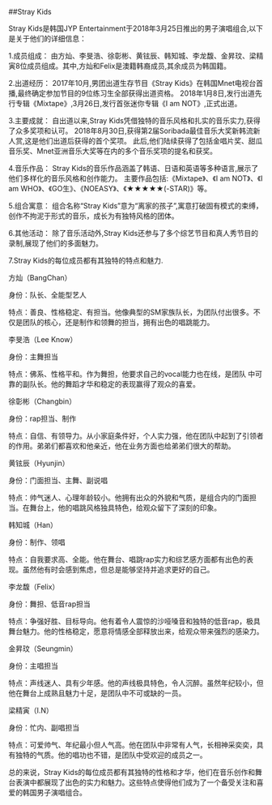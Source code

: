 
##Stray Kids

Stray Kids是韩国JYP Entertainment于2018年3月25日推出的男子演唱组合,以下是关于他们的详细信息：

1.成员组成：
由方灿、李旻浩、徐彰彬、黄铉辰、韩知城、李龙馥、金昇玟、梁精寅8位成员组成。其中,方灿和Felix是澳籍韩裔成员,其余成员为韩国籍。

2.出道经历：
2017年10月,男团出道生存节目《Stray Kids》在韩国Mnet电视台首播,最终确定参加节目的9位练习生全部获得出道资格。
2018年1月8日,发行出道先行专辑《Mixtape》,3月26日,发行首张迷你专辑《I am NOT》,正式出道。

3.主要成就：
自出道以来,Stray Kids凭借独特的音乐风格和扎实的音乐实力,获得了众多奖项和认可。
2018年8月30日,获得第2届Soribada最佳音乐大奖新韩流新人赏,这是他们出道后获得的首个奖项。
此后,他们陆续获得了包括金唱片奖、甜瓜音乐奖、Mnet亚洲音乐大奖等在内的多个音乐奖项的提名和获奖。

4.音乐作品：
Stray Kids的音乐作品涵盖了韩语、日语和英语等多种语言,展示了他们多样化的音乐风格和创作能力。
主要作品包括:《Mixtape》、《I am NOT》、《I am WHO》、《GO生》、《NOEASY》、《★★★★★(-STAR)》等。

5.组合寓意：
组合名称“Stray Kids”意为“离家的孩子”,寓意打破固有模式的束缚，创作不拘泥于形式的音乐，成长为有独特风格的团体。

6.其他活动：
除了音乐活动外,Stray Kids还参与了多个综艺节目和真人秀节目的录制,展现了他们的多面魅力。

7.Stray Kids的每位成员都有其独特的特点和魅力.

方灿（BangChan）

身份：队长、全能型艺人

特点：善良、性格稳定、有担当。他像典型的SM家族队长，为团队付出很多。不仅是团队的核心，还是制作和领舞的担当，拥有出色的唱跳能力。

李旻浩（Lee Know）

身份：主舞担当

特点：佛系、性格平和。作为舞担，他要求自己的vocal能力也在线，是团队
中可靠的副队长。他的舞蹈才华和稳定的表现赢得了观众的喜爱。

徐彰彬（Changbin）

身份：rap担当、制作

特点：自信、有领导力。从小家庭条件好，个人实力强，他在团队中起到了引领者的作用。弟弟们都喜欢和他亲近，他在业务方面也给弟弟们很大的帮助。

黄铉辰（Hyunjin）

身份：门面担当、主舞、副说唱

特点：帅气迷人、心理年龄较小。他拥有出众的外貌和气质，是组合内的门面担当。在舞台上，他的唱跳风格独具特色，给观众留下了深刻的印象。

韩知城（Han）

身份：制作、领唱

特点：自我要求高、全能。他在舞台、唱跳rap实力和综艺感方面都有出色的表现。虽然他有时会感到焦虑，但总是能够坚持并追求更好的自己。

李龙馥（Felix）

身份：舞担、低音rap担当

特点：争强好胜、目标导向。他有着令人震惊的沙哑嗓音和独特的低音rap，极具舞台魅力。他的性格稳定，愿意将情感全部释放出来，给观众带来强烈的感染力。

金昇玟（Seungmin）

身份：主唱担当

特点：声线迷人、具有少年感。他的声线极具特色，令人沉醉。虽然年纪较小，但他在舞台上成熟且魅力十足，是团队中不可或缺的一员。

梁精寅（I.N）

身份：忙内、副唱担当

特点：可爱帅气、年纪最小但人气高。他在团队中非常有人气，长相神采奕奕，具有独特的气质。他的唱功也不错，是团队中受欢迎的成员之一。

总的来说，Stray Kids的每位成员都有其独特的性格和才华，他们在音乐创作和舞台表演中都展现了出色的实力和魅力。这些特点使得他们成为了一个备受关注和喜爱的韩国男子演唱组合。